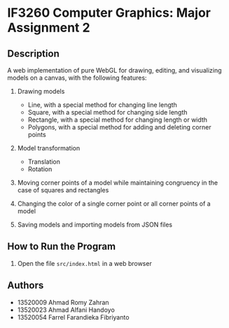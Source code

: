 # IF3260 Computer Graphics: Major Assignment 2

## Description
A web implementation of pure WebGL for drawing, editing, and visualizing models on a canvas, with the following features:
1. Drawing models
    - Line, with a special method for changing line length
    - Square, with a special method for changing side length
    - Rectangle, with a special method for changing length or width
    - Polygons, with a special method for adding and deleting corner points

2. Model transformation
    - Translation
    - Rotation

3. Moving corner points of a model while maintaining congruency in the case of squares and rectangles
4. Changing the color of a single corner point or all corner points of a model
5. Saving models and importing models from JSON files

## How to Run the Program
1. Open the file `src/index.html` in a web browser

## Authors
- 13520009 Ahmad Romy Zahran
- 13520023 Ahmad Alfani Handoyo
- 13520054 Farrel Farandieka Fibriyanto
